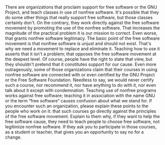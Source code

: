 There are organizations that proclaim support for free software or the GNU Project, and teach classes in use of nonfree software. It's possible that they do some other things that really support free software, but those classes certainly don't. On the contrary, they work directly against the free software movement by promoting the use of the nonfree software. That increases the magnitude of the practical problem it is our mission to correct. Even worse, that grants nonfree software legitimacy. The basic point of the free software movement is that nonfree software is unjust and should not exist. That's why we need a movement to replace and eliminate it. Teaching how to use it asserts that it isn't a problem; that opposes the free software movement at the deepest level. Of course, people have the right to state that view, but they shouldn't pretend that it constitutes support for our cause. Even more outrageously, some of those organizations claim that their courses in using nonfree software are connected with or even certified by the GNU Project or the Free Software Foundation. Needless to say, we would never certify such a course, nor recommend it, nor have anything to do with it, nor even talk about it except with condemnation. Teaching use of nonfree programs works against free software; teaching it in association with the name GNU or the term “free software” causes confusion about what we stand for. If you encounter such an organization, please explain these points to the people who work on it: that such courses go directly against the principles of the free software movement. Explain to them why, if they want to help the free software cause, they need to teach people to choose free software, not legitimize nonfree software. If they ask you to participate in those courses, as a student or teacher, that gives you an opportunity to say no for a change.